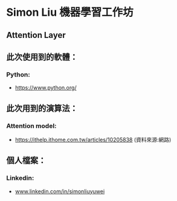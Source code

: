 # Simon Liu 機器學習工作坊

## Attention Layer

## 此次使用到的軟體：
### Python:
- https://www.python.org/

## 此次用到的演算法：

### Attention model:
- https://ithelp.ithome.com.tw/articles/10205838 (資料來源:網路)

## 個人檔案：
### Linkedin: 
- www.linkedin.com/in/simonliuyuwei

